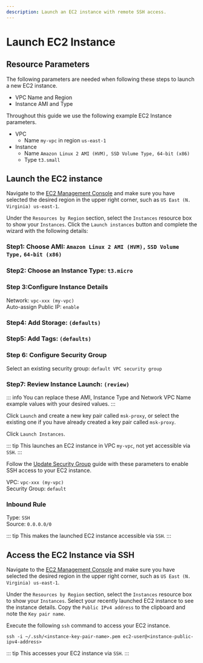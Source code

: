 ```yaml
---
description: Launch an EC2 instance with remote SSH access.
---
```


# Launch EC2 Instance

## Resource Parameters

The following parameters are needed when following these steps to launch a new EC2 instance.

* VPC Name and Region
* Instance AMI and Type

Throughout this guide we use the following example EC2 Instance parameters.

* VPC
  * Name `my-vpc` in region `us-east-1`
* Instance
  * Name `Amazon Linux 2 AMI (HVM), SSD Volume Type, 64-bit (x86)`
  * Type `t3.small`

## Launch the EC2 instance

Navigate to the [EC2 Management Console](https://console.aws.amazon.com/ec2) and make sure you have selected the desired region in the upper right corner, such as `US East (N. Virginia) us-east-1`.

Under the `Resources by Region` section, select the `Instances` resource box to show your `Instances`. Click the `Launch instances` button and complete the wizard with the following details:

### Step1: Choose AMI: `Amazon Linux 2 AMI (HVM),` `SSD Volume Type,` `64-bit (x86)`

### Step2: Choose an Instance Type: `t3.micro`

### Step 3:Configure Instance Details

Network: `vpc-xxx (my-vpc)`\
Auto-assign Public IP: `enable`

### Step4: Add Storage: `(defaults)`

### Step5: Add Tags: `(defaults)`

### Step 6: Configure Security Group

Select an existing security group: `default VPC security group`

### Step7: Review Instance Launch: `(review)`

::: info
You can replace these AMI, Instance Type and Network VPC Name example values with your desired values.
:::

Click `Launch` and create a new key pair called `msk-proxy`, or select the existing one if you have already created a key pair called `msk-proxy`.

Click `Launch Instances`.

::: tip
This launches an EC2 instance in VPC `my-vpc`, not yet accessible via `SSH`.
:::

Follow the [Update Security Group](./update-security-group.md) guide with these parameters to enable SSH access to your EC2 instance.

VPC: `vpc-xxx (my-vpc)`\
Security Group: `default`

### Inbound Rule

Type: `SSH`\
Source: `0.0.0.0/0`

::: tip
This makes the launched EC2 instance accessible via `SSH`.
:::

## Access the EC2 Instance via SSH

Navigate to the [EC2 Management Console](https://console.aws.amazon.com/ec2) and make sure you have selected the desired region in the upper right corner, such as `US East (N. Virginia) us-east-1`.

Under the `Resources by Region` section, select the `Instances` resource box to show your `Instances`. Select your recently launched EC2 instance to see the instance details. Copy the `Public IPv4 address` to the clipboard and note the `Key pair name`.

Execute the following `ssh` command to access your EC2 instance.

```bash:no-line-numbers
ssh -i ~/.ssh/<instance-key-pair-name>.pem ec2-user@<instance-public-ipv4-address>
```

::: tip
This accesses your EC2 instance via `SSH`.
:::
